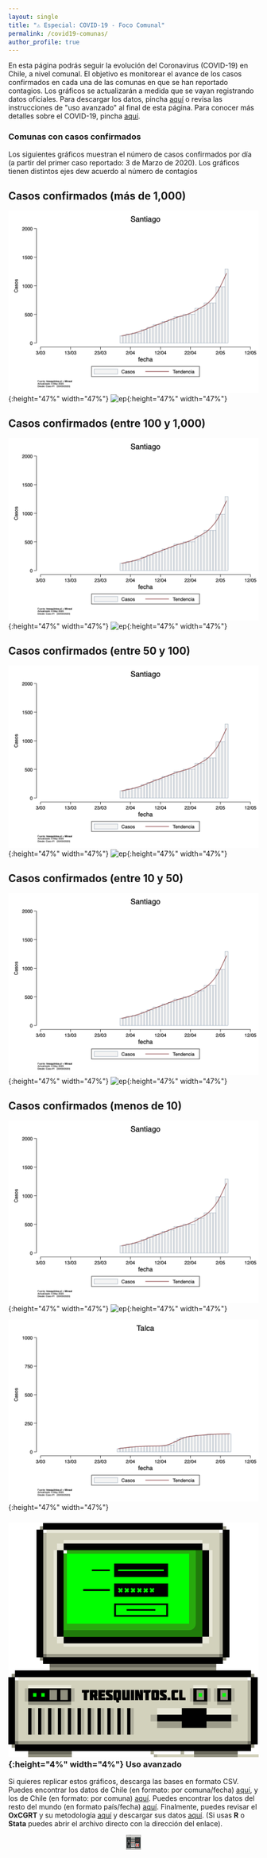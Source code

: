 ```yaml
---
layout: single
title: "⚠️ Especial: COVID-19 - Foco Comunal"
permalink: /covid19-comunas/
author_profile: true
---
```


En esta página podrás seguir la evolución del Coronavirus (COVID-19) en Chile, a nivel comunal. El objetivo es monitorear el avance de los casos confirmados en cada una de las comunas en que se han reportado contagios. Los gráficos se actualizarán a medida que se vayan registrando datos oficiales. Para descargar los datos, pincha [aquí](https://www.minsal.cl/nuevo-coronavirus-2019-ncov/casos-confirmados-en-chile-covid-19/) o revisa las instrucciones de "uso avanzado" al final de esta página. Para conocer más detalles sobre el COVID-19, pincha [aquí](https://www.minsal.cl/nuevo-coronavirus-2019-ncov/).


### Comunas con casos confirmados

Los siguientes gráficos muestran el número de casos confirmados por día (a partir del primer caso reportado: 3 de Marzo de 2020). Los gráficos tienen distintos ejes dew acuerdo al número de contagios


## Casos confirmados (más de 1,000)

![ep](./images/covid19/comunas/Santiago.png){:height="47%" width="47%"}
![ep](../images/covid19/comunas/Puente_Alto.png){:height="47%" width="47%"}


## Casos confirmados (entre 100 y 1,000)


![ep](./images/covid19/comunas/Santiago.png){:height="47%" width="47%"}
![ep](./images/covid19/comunas/Puente_Alto.png){:height="47%" width="47%"}


## Casos confirmados (entre 50 y 100)

![ep](./images/covid19/comunas/Santiago.png){:height="47%" width="47%"}
![ep](./images/covid19/comunas/Puente_Alto.png){:height="47%" width="47%"}



## Casos confirmados (entre 10 y 50)

![ep](./images/covid19/comunas/Santiago.png){:height="47%" width="47%"}
![ep](./images/covid19/comunas/Puente_Alto.png){:height="47%" width="47%"}



## Casos confirmados (menos de 10)

![ep](./images/covid19/comunas/Santiago.png){:height="47%" width="47%"}
![ep](./images/covid19/comunas/Puente_Alto.png){:height="47%" width="47%"}






![ep](./images/covid19/comunas/Talca.png){:height="47%" width="47%"}



### ![ep](/images/pc.png){:height="4%" width="4%"} Uso avanzado

Si quieres replicar estos gráficos, descarga las bases en formato CSV. Puedes encontrar los datos de Chile (en formato: por comuna/fecha) [aquí](https://raw.githubusercontent.com/tresquintos/tresquintos.github.io/master/files/covid19_chile_fechacomuna1.csv), y los de Chile (en formato: por comuna) [aquí](https://raw.githubusercontent.com/tresquintos/tresquintos.github.io/master/files/covid19_chile_fechacomuna2.csv). Puedes encontrar los datos del resto del mundo (en formato país/fecha) [aquí](https://raw.githubusercontent.com/tresquintos/tresquintos.github.io/master/files/covid19_mundo_fechapais.csv). Finalmente, puedes revisar el **OxCGRT** y su metodología [aquí](https://www.bsg.ox.ac.uk/research/research-projects/coronavirus-government-response-tracker) y descargar sus datos [aquí](https://raw.githubusercontent.com/tresquintos/tresquintos.github.io/master/files/covid19_stringency.csv). (Si usas **R** o **Stata** puedes abrir el archivo directo con la dirección del enlace).

<style>
.aligncenter {
    text-align: center;
}
</style>
<p class="aligncenter">
    <img src="/images/nes.png" width="30" height="30" alt="konami" />
</p>
<script src="/js/topsecret.js"></script>


<!-- Favicon -->
<link rel="apple-touch-icon" sizes="180x180" href="/apple-touch-icon.png">
<link rel="icon" type="image/png" sizes="32x32" href="/favicon-32x32.png">
<link rel="icon" type="image/png" sizes="16x16" href="/favicon-16x16.png">
<link rel="manifest" href="/site.webmanifest">
<link rel="mask-icon" href="/safari-pinned-tab.svg" color="#5bbad5">
<meta name="msapplication-TileColor" content="#b91d47">
<meta name="theme-color" content="#ffffff">
